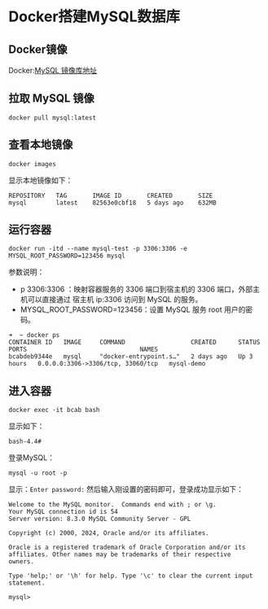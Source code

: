# Docker搭建MySQL数据库

## Docker镜像
Docker:[MySQL 镜像库地址](https://hub.docker.com/_/mysql?tab=tags)

## 拉取 MySQL 镜像

```shell
docker pull mysql:latest
```

## 查看本地镜像

```shell
docker images
```

显示本地镜像如下：
```
REPOSITORY   TAG       IMAGE ID       CREATED       SIZE
mysql        latest    82563e0cbf18   5 days ago    632MB
```

## 运行容器

```shell
docker run -itd --name mysql-test -p 3306:3306 -e MYSQL_ROOT_PASSWORD=123456 mysql
```

参数说明：
- p 3306:3306 ：映射容器服务的 3306 端口到宿主机的 3306 端口，外部主机可以直接通过 宿主机 ip:3306 访问到 MySQL 的服务。
- MYSQL_ROOT_PASSWORD=123456：设置 MySQL 服务 root 用户的密码。

```
➜  ~ docker ps
CONTAINER ID   IMAGE     COMMAND                  CREATED      STATUS       PORTS                               NAMES
bcabdeb9344e   mysql     "docker-entrypoint.s…"   2 days ago   Up 3 hours   0.0.0.0:3306->3306/tcp, 33060/tcp   mysql-demo
```

## 进入容器
```shell
docker exec -it bcab bash
```
显示如下：
```
bash-4.4#
```
登录MySQL：
```shell
mysql -u root -p 
```
显示：``Enter password:``
然后输入刚设置的密码即可，登录成功显示如下：
```
Welcome to the MySQL monitor.  Commands end with ; or \g.
Your MySQL connection id is 54
Server version: 8.3.0 MySQL Community Server - GPL

Copyright (c) 2000, 2024, Oracle and/or its affiliates.

Oracle is a registered trademark of Oracle Corporation and/or its
affiliates. Other names may be trademarks of their respective
owners.

Type 'help;' or '\h' for help. Type '\c' to clear the current input statement.

mysql>
```